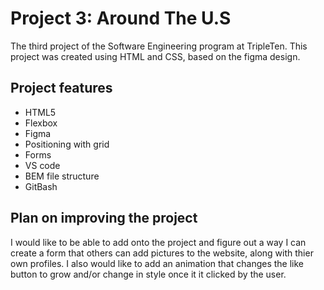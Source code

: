 # Project 3: Around The U.S

The third project of the Software Engineering program at TripleTen. This project was created using HTML and CSS, based on the figma design.

## Project features

- HTML5
- Flexbox
- Figma
- Positioning with grid
- Forms
- VS code
- BEM file structure
- GitBash

## Plan on improving the project

I would like to be able to add onto the project and figure out a way I can create a form that others can add pictures to the website, along with thier own profiles. I also would like to add an animation that changes the like button to grow and/or change in style once it it clicked by the user.
